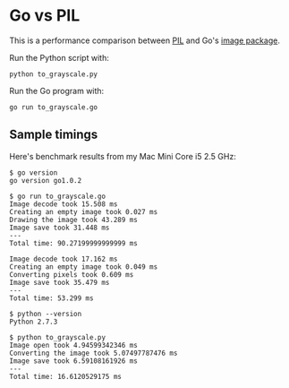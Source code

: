 Go vs PIL
=========

This is a performance comparison between [PIL][1] and Go's [image package][2].


Run the Python script with:

    python to_grayscale.py


Run the Go program with:

    go run to_grayscale.go

## Sample timings ##

Here's benchmark results from my Mac Mini Core i5 2.5 GHz:

    $ go version
    go version go1.0.2

    $ go run to_grayscale.go
    Image decode took 15.508 ms
    Creating an empty image took 0.027 ms
    Drawing the image took 43.289 ms
    Image save took 31.448 ms
    ---
    Total time: 90.27199999999999 ms

    Image decode took 17.162 ms
    Creating an empty image took 0.049 ms
    Converting pixels took 0.609 ms
    Image save took 35.479 ms
    ---
    Total time: 53.299 ms

    $ python --version
    Python 2.7.3

    $ python to_grayscale.py
    Image open took 4.94599342346 ms
    Converting the image took 5.07497787476 ms
    Image save took 6.59108161926 ms
    ---
    Total time: 16.6120529175 ms

  [1]: http://www.pythonware.com/products/pil/
  [2]: http://golang.org/pkg/image/
